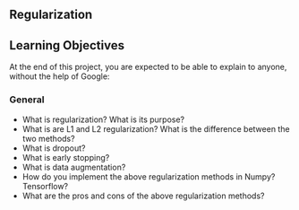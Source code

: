 ## Regularization

## Learning Objectives
At the end of this project, you are expected to be able to explain to anyone, without the help of Google:

### General
* What is regularization? What is its purpose?
* What is are L1 and L2 regularization? What is the difference between the two
 methods?
* What is dropout?
* What is early stopping?
* What is data augmentation?
* How do you implement the above regularization methods in Numpy? Tensorflow?
* What are the pros and cons of the above regularization methods?
